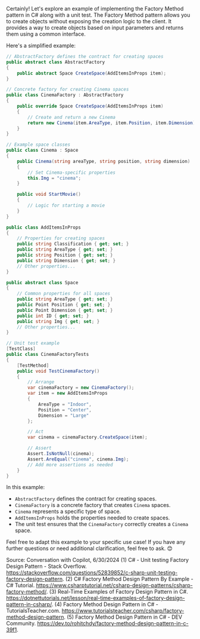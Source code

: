 


Certainly! Let's explore an example of implementing the Factory Method pattern in C# along with a unit test. The Factory Method pattern allows you to create objects without exposing the creation logic to the client. It provides a way to create objects based on input parameters and returns them using a common interface.

Here's a simplified example:

```csharp
// AbstractFactory defines the contract for creating spaces
public abstract class AbstractFactory
{
    public abstract Space CreateSpace(AddItemsInProps item);
}

// Concrete factory for creating Cinema spaces
public class CinemaFactory : AbstractFactory
{
    public override Space CreateSpace(AddItemsInProps item)
    {
        // Create and return a new Cinema
        return new Cinema(item.AreaType, item.Position, item.Dimension);
    }
}

// Example space classes
public class Cinema : Space
{
    public Cinema(string areaType, string position, string dimension) : base(areaType, position, dimension)
    {
        // Set Cinema-specific properties
        this.Img = "cinema";
    }

    public void StartMovie()
    {
        // Logic for starting a movie
    }
}

public class AddItemsInProps
{
    // Properties for creating spaces
    public string Classification { get; set; }
    public string AreaType { get; set; }
    public string Position { get; set; }
    public string Dimension { get; set; }
    // Other properties...
}

public abstract class Space
{
    // Common properties for all spaces
    public string AreaType { get; set; }
    public Point Position { get; set; }
    public Point Dimension { get; set; }
    public int ID { get; set; }
    public string Img { get; set; }
    // Other properties...
}

// Unit test example
[TestClass]
public class CinemaFactoryTests
{
    [TestMethod]
    public void TestCinemaFactory()
    {
        // Arrange
        var cinemaFactory = new CinemaFactory();
        var item = new AddItemsInProps
        {
            AreaType = "Indoor",
            Position = "Center",
            Dimension = "Large"
        };

        // Act
        var cinema = cinemaFactory.CreateSpace(item);

        // Assert
        Assert.IsNotNull(cinema);
        Assert.AreEqual("cinema", cinema.Img);
        // Add more assertions as needed
    }
}
```

In this example:
- `AbstractFactory` defines the contract for creating spaces.
- `CinemaFactory` is a concrete factory that creates `Cinema` spaces.
- `Cinema` represents a specific type of space.
- `AddItemsInProps` holds the properties needed to create spaces.
- The unit test ensures that the `CinemaFactory` correctly creates a `Cinema` space.

Feel free to adapt this example to your specific use case! If you have any further questions or need additional clarification, feel free to ask. 😊

Source: Conversation with Copilot, 6/30/2024
(1) C# - Unit testing Factory Design Pattern - Stack Overflow. https://stackoverflow.com/questions/52839852/c-sharp-unit-testing-factory-design-pattern.
(2) C# Factory Method Design Pattern By Example - C# Tutorial. https://www.csharptutorial.net/csharp-design-patterns/csharp-factory-method/.
(3) Real-Time Examples of Factory Design Pattern in C#. https://dotnettutorials.net/lesson/real-time-examples-of-factory-design-pattern-in-csharp/.
(4) Factory Method Design Pattern in C# - TutorialsTeacher.com. https://www.tutorialsteacher.com/csharp/factory-method-design-pattern.
(5) Factory Method Design Pattern in C# - DEV Community. https://dev.to/rohitchdy/factory-method-design-pattern-in-c-39f1.